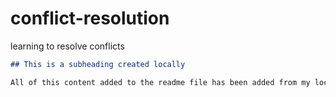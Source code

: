 # conflict-resolution
learning to resolve conflicts

  ```md
  ## This is a subheading created locally

  All of this content added to the readme file has been added from my local Git repository.
  ```